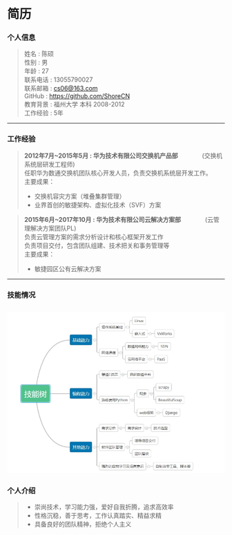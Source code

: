 # 简历

### 个人信息
> 姓名 : 陈硕  
> 性别 : 男  
> 年龄 : 27  
> 联系电话 : 13055790027  
> 联系邮箱 : cs06@163.com  
> GitHub : https://github.com/ShoreCN  
> 教育背景 : 福州大学 本科 2008-2012  
> 工作经验 : 5年  

---
### 工作经验
> **2012年7月~2015年5月 : 华为技术有限公司交换机产品部**　　　　(交换机系统层研发工程师)  
> 任职华为数通交换机团队核心开发人员，负责交换机系统层开发工作。  
> 主要成果：
> - 交换机容灾方案（堆叠集群管理）
> - 业界首创的敏捷架构、虚拟化技术（SVF）方案
  
> **2015年6月~2017年10月 : 华为技术有限公司云解决方案部**　　　　(云管理解决方案团队PL)  
> 负责云管理方案的需求分析设计和核心框架开发工作  
> 负责项目交付，包含团队组建、技术把关和事务管理等  
> 主要成果：  
> - 敏捷园区公有云解决方案  
---
### 技能情况
![](https://github.com/ShoreCN/Resume/blob/master/img/skill1113.jpg)
---
### 个人介绍
> - 崇尚技术，学习能力强，爱好自我折腾，追求高效率  
> - 性格沉稳，善于思考，工作认真踏实、精益求精  
> - 具备良好的团队精神，拒绝个人主义  

